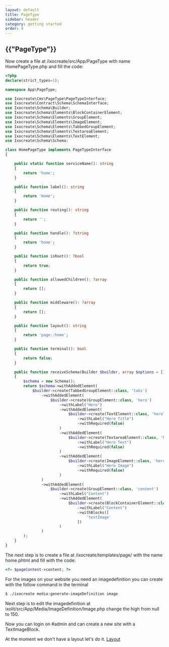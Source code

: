 ```yaml
---
layout: default
title: PageType
sidebar: header
category: getting started
order: 4
---
```

<h2 class="green"> {{"PageType"}}</h2>

Now create a file at /ixocreate/src/App/PageType with name HomePageType.php and fill the code:

```php
<?php
declare(strict_types=1);

namespace App\PageType;

use Ixocreate\Cms\PageType\PageTypeInterface;
use Ixocreate\Contract\Schema\SchemaInterface;
use Ixocreate\Schema\Builder;
use Ixocreate\Schema\Elements\BlockContainerElement;
use Ixocreate\Schema\Elements\GroupElement;
use Ixocreate\Schema\Elements\ImageElement;
use Ixocreate\Schema\Elements\TabbedGroupElement;
use Ixocreate\Schema\Elements\TextareaElement;
use Ixocreate\Schema\Elements\TextElement;
use Ixocreate\Schema\Schema;

class HomePageType implements PageTypeInterface
{

    public static function serviceName(): string
    {
        return 'home';
    }

    public function label(): string
    {
        return 'Home';
    }

    public function routing(): string
    {
        return '';
    }

    public function handle(): ?string
    {
        return 'home';
    }

    public function isRoot(): ?bool
    {
        return true;
    }

    public function allowedChildren(): ?array
    {
        return [];
    }

    public function middleware(): ?array
    {
        return [];
    }

    public function layout(): string
    {
        return 'page::home';
    }

    public function terminal(): bool
    {
        return false;
    }

    public function receiveSchema(Builder $builder, array $options = []): SchemaInterface
    {
        $schema = new Schema();
        return $schema->withAddedElement(
            $builder->create(TabbedGroupElement::class, 'tabs')
                ->withAddedElement(
                    $builder->create(GroupElement::class, 'hero')
                        ->withLabel("Hero")
                        ->withAddedElement(
                            $builder->create(TextElement::class, 'heroTitle')
                                ->withLabel("Hero Title")
                                ->withRequired(false)
                        )
                        ->withAddedElement(
                            $builder->create(TextareaElement::class, 'heroText')
                                ->withLabel("Hero Text")
                                ->withRequired(false)
                        )
                        ->withAddedElement(
                            $builder->create(ImageElement::class, 'heroImage')
                                ->withLabel("Hero Image")
                                ->withRequired(false)
                        )
                )
                ->withAddedElement(
                    $builder->create(GroupElement::class, 'content')
                        ->withLabel("Content")
                        ->withAddedElement(
                            $builder->create(BlockContainerElement::class, 'content')
                                ->withLabel("Content")
                                ->withBlocks([
                                    'textImage'
                                ])
                        )
                )
        );
    }
}
```

The next step is to create a file at /ixocreate/templates/page/ with the name home.phtml and fill with the code:

```php
<?= $pageContent->content; ?>
```

For the images on your website you need an imagedefinition you can create with the follow command in the terminal

```bash
$ ./ixocreate media:generate-imageDefinition image
```

Next step is to edit the imagedefinition at ixolit/src/App/Media/ImageDefinition/Image.php change the high from null to 150.

Now you can login on #admin and can create a new site with a TextImageBlock.

At the moment we don't have a layout let's do it. <a class="green" href="/docs/layout">Layout</a>

